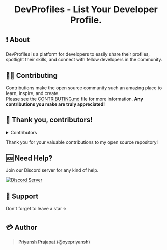 <h1 align="center">DevProfiles - List Your Developer Profile.</h1>

## ❗ About

DevProfiles is a platform for developers to easily share their profiles, spotlight their skills, and connect with fellow developers in the community.

## 👨‍💻 Contributing
Contributions make the open source community such an amazing place to learn, inspire, and create.<br>
Please see the [CONTRIBUTING.md](https://github.com/oyepriyansh/DevProfiles/blob/main/CONTRIBUTING.md) file for more information.
**Any contributions you make are truly appreciated!**

## 🤝 Thank you, contributors!
<details>
  <summary>Contributors</summary>
    <div>
      <a href="https://github.com/oyepriyansh/DevProfiles/contributors">
      <img src="https://contrib.rocks/image?repo=oyepriyansh/DevProfiles&max=500&columns=8"/>
      </a>
    </div>
</details>

Thank you for your valuable contributions to my open source repository!

## 🆘 Need Help?
Join our Discord server for any kind of help. <br>

<a href="https://discord.com/invite/2aAdfJHSWR">
  <img src="https://invidget.switchblade.xyz/2aAdfJHSWR" alt="Discord Server">
</a>

## 🙏 Support
Don't forget to leave a star ⭐

## 💳 Author
> <a href="https://x.com/oyepriyansh">Priyansh Prajapat (@oyepriyansh)</a>
